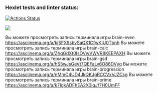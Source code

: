 ### Hexlet tests and linter status:
[![Actions Status](https://github.com/Wladislava1/frontend-project-44/actions/workflows/hexlet-check.yml/badge.svg)](https://github.com/Wladislava1/frontend-project-44/actions)

<a href="https://codeclimate.com/github/Wladislava1/frontend-project-44/maintainability"><img src="https://api.codeclimate.com/v1/badges/e24e04c0b546c4caf257/maintainability" /></a>

Вы можете просмотреть запись терминала игры brain-even https://asciinema.org/a/kjSFX9sbvSaQX1CfwKIU0Tbnh
Вы можете просмотреть запись терминала игры brain-calc https://asciinema.org/a/ZhqGdXt0IsOVwVWVR8KEEPAXH
Вы можете просмотреть запись терминала игры brain-gsd https://asciinema.org/a/hS5wJsGeVt7QEFaLv6O86DVyq
Вы можете просмотреть запись терминала игры brain-progression https://asciinema.org/a/nMmC4UD4JkQKJgRCCVxVJZCsg
Вы можете просмотреть запись терминала игры brain-prime https://asciinema.org/a/k7IgkADFhEA2X0iqJf7H0UmFF